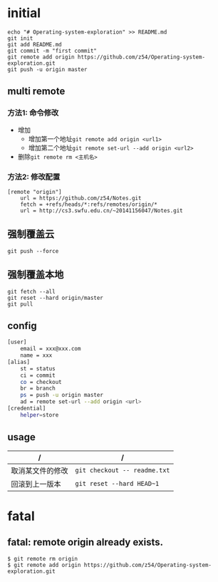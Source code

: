 # initial
```
echo "# Operating-system-exploration" >> README.md
git init
git add README.md
git commit -m "first commit"
git remote add origin https://github.com/z54/Operating-system-exploration.git
git push -u origin master
```
## multi remote
### 方法1: 命令修改
- 增加
	- 增加第一个地址`git remote add origin <url1>`
	- 增加第二个地址`git remote set-url --add origin <url2>`
- 删除`git remote rm <主机名>`
### 方法2: 修改配置
```
[remote "origin"]
	url = https://github.com/z54/Notes.git
	fetch = +refs/heads/*:refs/remotes/origin/*
	url = http://cs3.swfu.edu.cn/~20141156047/Notes.git
```
## 强制覆盖云
`git push --force`
## 强制覆盖本地
```git
git fetch --all
git reset --hard origin/master 
git pull
```
## config
```bash
[user]
	email = xxx@xxx.com
	name = xxx
[alias]
	st = status
	ci = commit
	co = checkout
	br = branch
	ps = push -u origin master
	ad = remote set-url --add origin <url>
[credential]
	helper=store
```
## usage
| /                | /                            |
| ---------------- | ---------------------------- |
| 取消某文件的修改 | `git checkout -- readme.txt` |
| 回滚到上一版本   | `git reset --hard HEAD~1  `  |

# fatal
## fatal: remote origin already exists.
```
$ git remote rm origin
$ git remote add origin https://github.com/z54/Operating-system-exploration.git
```
